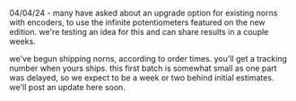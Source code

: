 04/04/24 - many have asked about an upgrade option for existing norns with encoders, to use the infinite potentiometers featured on the new edition. we're testing an idea for this and can share results in a couple weeks.

we've begun shipping norns, according to order times. you'll get a tracking number when yours ships. this first batch is somewhat small as one part was delayed, so we expect to be a week or two behind initial estimates. we'll post an update here soon.
